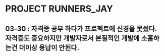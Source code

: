 # PROJECT RUNNERS_JAY
## 03-30 : 자격증 공부 하다가 프로젝트에 신경을 못썼다. 자격증도 중요하지만 개발자로서 본질적인 개발에 소홀하는건 더이상 용납이 안된다.

